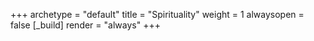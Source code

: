 +++ 
archetype = "default" 
title = "Spirituality" 
weight = 1
alwaysopen = false
[_build]
  render = "always"
+++